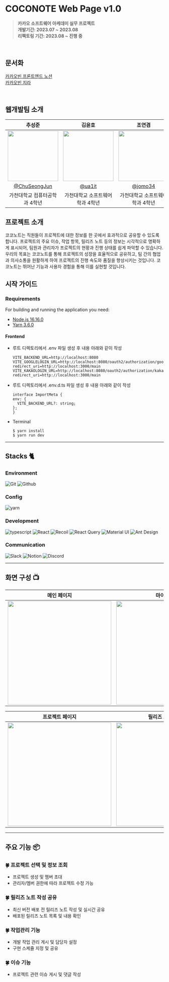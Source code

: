 # COCONOTE Web Page v1.0
> **카카오 소프트웨어 아케데미 실무 프로젝트** <br/> **개발기간: 2023.07 ~ 2023.08** <br/> **리팩토링 기간: 2023.08 ~ 진행 중** <br/>
</br>

## 문서화

[카카오빈 프론트엔드 노션](https://guiltless-sneezeweed-385.notion.site/3fbb79e6a1d04c138a83504194aed8b0?pvs=4) </br>
[카카오빈 지라](https://kakaobean.atlassian.net/jira/software/projects/DXGX/boards/3/timeline)

</br>


## 웹개발팀 소개

|      추성준       |          김윤호         |       조연겸         |                                                                                                               
| :------------------------------------------------------------------------------: | :---------------------------------------------------------------------------------------------------------------------------------------------------: | :---------------------------------------------------------------------------------------------------------------------------------------------------------------------------------------------------: | 
|   <img width="160px" src="https://github.com/Kakao-X-Gachon-KakaoBean/COCO-NOTE/assets/31121701/5a1c5a6d-986b-4829-8313-f872fd369667.jpeg" />    |                      <img width="160px" src="https://github.com/Kakao-X-Gachon-KakaoBean/COCO-NOTE/assets/31121701/6c751352-db8a-4258-b65b-76ce0e030411.png" />    |                   <img width="160px" src="https://github.com/Kakao-X-Gachon-KakaoBean/COCO-NOTE/assets/31121701/52937331-9ba0-4098-a2de-02f94e20d48b.png"/>   |
|   [@ChuSeongJun](https://github.com/ChuSeongJun)   |    [@ua1it](https://github.com/ua1it)  | [@jomo34](https://github.com/jomo34)  |
| 가천대학교 컴퓨터공학과 4학년 | 가천대학교 소프트웨어학과 4학년 | 가천대학교 소프트웨어학과 4학년 |

## 프로젝트 소개

코코노트는 직원들이 프로젝트에 대한 정보를 한 곳에서 효과적으로 공유할 수 있도록 합니다. 프로젝트의 주요 이슈, 작업 항목, 릴리즈 노트 등의 정보는 시각적으로 명확하게 표시되어, 팀원과 관리자가 프로젝트의 현황과 진행 상태를 쉽게 파악할 수 있습니다. 우리의 목표는 코코노트를 통해 프로젝트의 성장을 효율적으로 공유하고, 팀 간의 협업과 의사소통을 원활하게 하여 프로젝트의 진행 속도와 품질을 향상시키는 것입니다. 코코노트는 뛰어난 기능과 사용자 경험을 통해 이를 실현할 것입니다.

## 시작 가이드
### Requirements
For building and running the application you need:

- [Node.js 16.16.0](https://nodejs.org/ca/blog/release/v16.16.0/)
- [Yarn 3.6.0](https://yarnpkg.com/package/yarn)


#### Frontend
- 루트 디렉토리에서 .env 파일 생성 후 내용 아래와 같이 작성
  ```
  VITE_BACKEND_URL=http://localhost:8080
  VITE_GOOGLELOGIN_URL=http://localhost:8080/oauth2/authorization/google?redirect_uri=http://localhost:3000/main
  VITE_KAKAOLOGIN_URL=http://localhost:8080/oauth2/authorization/kakao?redirect_uri=http://localhost:3000/main
  ```
- 루트 디렉토리에서 .env.d.ts 파일 생성 후 내용 아래와 같이 작성
  ```
  interface ImportMeta {
  env: {
    VITE_BACKEND_URL?: string;
  };
  }
  ```
- Terminal
  ```
  $ yarn install 
  $ yarn run dev
  ```

---

## Stacks 🐈

### Environment
![Git](https://img.shields.io/badge/Git-F05032?style=for-the-badge&logo=Git&logoColor=white)
![Github](https://img.shields.io/badge/GitHub-181717?style=for-the-badge&logo=GitHub&logoColor=white)             

### Config
![yarn](https://img.shields.io/badge/yarn-26789E?style=for-the-badge&logo=yarn&logoColor=white)        

### Development
![typescript](https://img.shields.io/badge/typescript-3178C6?style=for-the-badge&logo=typescript&logoColor=61DAFB)
![React](https://img.shields.io/badge/React-20232A?style=for-the-badge&logo=react&logoColor=61DAFB)
![Recoil](https://img.shields.io/badge/Recoil-3578E5?style=for-the-badge&logo=Recoil&logoColor=white)
![React Query](https://img.shields.io/badge/React%20Query-FF4154?style=for-the-badge&logo=reactquery&logoColor=white)
![Material UI](https://img.shields.io/badge/Material%20UI-007FFF?style=for-the-badge&logo=MUI&logoColor=white)
![Ant Design](https://img.shields.io/badge/antdesign-0170FE?style=for-the-badge&logo=antdesign&logoColor=white)

### Communication
![Slack](https://img.shields.io/badge/Slack-4A154B?style=for-the-badge&logo=Slack&logoColor=white)
![Notion](https://img.shields.io/badge/Notion-000000?style=for-the-badge&logo=Notion&logoColor=white)
![Discord](https://img.shields.io/badge/Discord-5865F2?style=for-the-badge&logo=Discord&logoColor=white)

---
## 화면 구성 📺
| 메인 페이지  |  마이 페이지   |
| :-------------------------------------------: | :------------: |
|  <img width="329" src="https://github.com/Kakao-X-Gachon-KakaoBean/COCO-NOTE/assets/31121701/57e386b9-2ab1-4667-b291-210776037a82.png"/> |  <img width="329" src="https://github.com/Kakao-X-Gachon-KakaoBean/COCO-NOTE/assets/31121701/fdd74301-d456-47c1-a9ec-0d80d5d02085.png"/>| 

| 프로젝트 페이지   |  릴리즈 노트 페이지   |  
| :-------------------------------------------: | :------------: |
| <img width="329" src="https://github.com/Kakao-X-Gachon-KakaoBean/COCO-NOTE/assets/31121701/a7f4b9e1-ff78-4d08-8aa9-7926d481dcf0.png"/>   |  <img width="329" src="https://github.com/Kakao-X-Gachon-KakaoBean/COCO-NOTE/assets/31121701/a4c508a4-dba9-415e-8a8b-e15f0b3fbaab.png"/>     |

---
## 주요 기능 📦

### 🍀 프로젝트 선택 및 정보 조회
- 프로젝트 생성 및 멤버 초대
- 관리자/멤버 권한에 따라 프로젝트 수정 가능

### 🍀 릴리즈 노트 작성 공유
- 최신 버전 배포 전 릴리즈 노트 작성 및 실시간 공유
- 배포된 릴리즈 노트 목록 및 내용 확인

### 🍀 작업관리 기능
- 개발 작업 관리 게시 및 담당자 설정
- 구현 스케쥴 지정 및 공유

### 🍀 이슈 기능
- 프로젝트 관련 이슈 게시 및 댓글 작성
